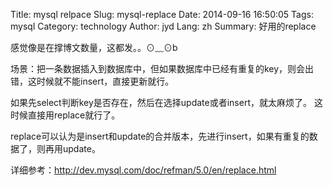 Title: mysql relpace
Slug: mysql-replace
Date: 2014-09-16 16:50:05
Tags: mysql
Category: technology
Author: jyd
Lang: zh
Summary: 好用的replace

感觉像是在撑博文数量，这都发。。⊙﹏⊙b

场景：把一条数据插入到数据库中，但如果数据库中已经有重复的key，则会出错，这时候就不能insert，直接更新就行。

如果先select判断key是否存在，然后在选择update或者insert，就太麻烦了。
这时候直接用replace就行了。

replace可以认为是insert和update的合并版本，先进行insert，如果有重复的数据了，则再用update。

详细参考：<http://dev.mysql.com/doc/refman/5.0/en/replace.html>
